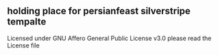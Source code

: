 ## holding place for persianfeast silverstripe tempalte

Licensed under GNU Affero General Public License v3.0
please read the License file
